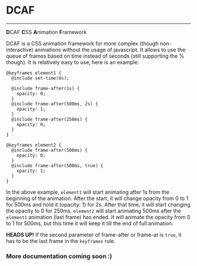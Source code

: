 # DCAF
---

**D**CAF **C**SS **A**nimation **F**ramework

DCAF is a CSS animation framework for more complex (though non-interactive) animations without the usage of javascript. 
It allows to use the queue of frames based on time instead of seconds (still supporting the % though). It is relatively 
easy to use, here is an example:

```
@keyframes element1 {
  @include set-time(0s);

  @include frame-after(1s) {
    opacity: 0;
  }
  @include frame-after(500ms, 2s) {
    opacity: 1;
  }
  @include frame-after(250ms) {
    opacity: 0;
  }
}

@keyframes element2 {
  @include frame-after(500ms) {
    opacity: 0;
  }
  @include frame-after(500ms, true) {
    opacity: 1;
  }
}
```

In the above example, `element1` will start animating after 1s from the beginning of the animation. After the start,
it will change opacity from 0 to 1 for 500ms and hold it (opacity: 1) for 2s. After that time, it will start changing
the opacity to 0 for 250ms. `element2` will start animating 500ms after the `element1` animation (last frame) has ended.
It will animate the opacity from 0 to 1 for 500ms, but this time it will keep it till the end of full animation.

**HEADS UP!**
If the second parameter of frame-after or frame-at is `true`, it has to be the last frame in the `keyframes` rule.

### More documentation coming soon :)